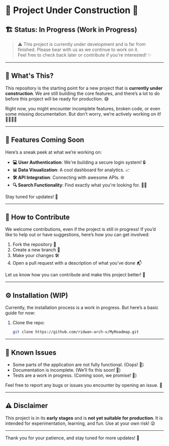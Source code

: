 # 🚧 Project Under Construction 🚧

## 🏗️ Status: **In Progress** (Work in Progress)

> ⚠️ This project is currently under development and is far from finished. Please bear with us as we continue to work on it.  
> Feel free to check back later or contribute if you're interested! ✨

---

## 🔨 What's This?

This repository is the starting point for a new project that is **currently under construction**. We are still building the core features, and there’s a lot to do before this project will be ready for production. 😅

Right now, you might encounter incomplete features, broken code, or even some missing documentation. But don't worry, we’re actively working on it! 👷‍♂️👷‍♀️

---

## 🚀 Features Coming Soon

Here’s a sneak peek at what we’re working on:

- **💻 User Authentication**: We're building a secure login system! 🔒
- **📊 Data Visualization**: A cool dashboard for analytics. 📈
- **🛠️ API Integration**: Connecting with awesome APIs. 🌐
- **🔍 Search Functionality**: Find exactly what you're looking for. 🕵️‍♂️

Stay tuned for updates! 📅

---

## 📝 How to Contribute

We welcome contributions, even if the project is still in progress! If you’d like to help out or have suggestions, here’s how you can get involved:

1. Fork the repository 🍴
2. Create a new branch 🌱
3. Make your changes 🛠️
4. Open a pull request with a description of what you’ve done 📬

Let us know how you can contribute and make this project better! 💪

---

## ⚙️ Installation (WIP)

Currently, the installation process is a work in progress. But here’s a basic guide for now:

1. Clone the repo:
    ```bash
    git clone https://github.com/ridwan-arch-v/MyRoadmap.git

---

## 🐞 Known Issues

- Some parts of the application are not fully functional. (Oops! 😬)
- Documentation is incomplete. (We’ll fix this soon! 📝)
- Tests are a work in progress. (Coming soon, we promise! 🧪)

Feel free to report any bugs or issues you encounter by opening an issue. 🚨

---

## ⚠️ Disclaimer

This project is in its **early stages** and is **not yet suitable for production**. It is intended for experimentation, learning, and fun. Use at your own risk! 😜

---

Thank you for your patience, and stay tuned for more updates! 🎉
